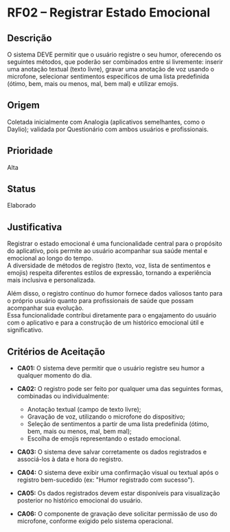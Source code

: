# RF02 – Registrar Estado Emocional

## Descrição  
O sistema DEVE permitir que o usuário registre o seu humor, oferecendo os seguintes métodos, que poderão ser combinados entre si livremente: inserir uma anotação textual (texto livre), gravar uma anotação de voz usando o microfone, selecionar sentimentos específicos de uma lista predefinida (ótimo, bem, mais ou menos, mal, bem mal) e utilizar emojis.

## Origem  
Coletada inicialmente com Analogia (aplicativos semelhantes, como o Daylio); validada por Questionário com ambos usuários e profissionais.

## Prioridade  
Alta

## Status  
Elaborado

## Justificativa  
Registrar o estado emocional é uma funcionalidade central para o propósito do aplicativo, pois permite ao usuário acompanhar sua saúde mental e emocional ao longo do tempo.  
A diversidade de métodos de registro (texto, voz, lista de sentimentos e emojis) respeita diferentes estilos de expressão, tornando a experiência mais inclusiva e personalizada.

Além disso, o registro contínuo do humor fornece dados valiosos tanto para o próprio usuário quanto para profissionais de saúde que possam acompanhar sua evolução.  
Essa funcionalidade contribui diretamente para o engajamento do usuário com o aplicativo e para a construção de um histórico emocional útil e significativo.

## Critérios de Aceitação

- **CA01:** O sistema deve permitir que o usuário registre seu humor a qualquer momento do dia.

- **CA02:** O registro pode ser feito por qualquer uma das seguintes formas, combinadas ou individualmente:  
  - Anotação textual (campo de texto livre);  
  - Gravação de voz, utilizando o microfone do dispositivo;  
  - Seleção de sentimentos a partir de uma lista predefinida (ótimo, bem, mais ou menos, mal, bem mal);  
  - Escolha de emojis representando o estado emocional.

- **CA03:** O sistema deve salvar corretamente os dados registrados e associá-los à data e hora do registro.

- **CA04:** O sistema deve exibir uma confirmação visual ou textual após o registro bem-sucedido (ex: "Humor registrado com sucesso").

- **CA05:** Os dados registrados devem estar disponíveis para visualização posterior no histórico emocional do usuário.

- **CA06:** O componente de gravação deve solicitar permissão de uso do microfone, conforme exigido pelo sistema operacional.


